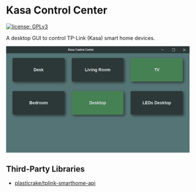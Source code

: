 # Kasa Control Center
[![license: GPLv3](https://img.shields.io/badge/license-GPLv3-blue.svg?style=flat-square&maxAge=7200)](https://github.com/rebeccasc/kasa-control-center/blob/bim-import/LICENSE.txt)

A desktop GUI to control TP-Link (Kasa) smart home devices. 

<img src="docs/screenshot_app.png" width="500"/>

## Third-Party Libraries
* [plasticrake/tplink-smarthome-api](https://github.com/plasticrake/tplink-smarthome-api)
